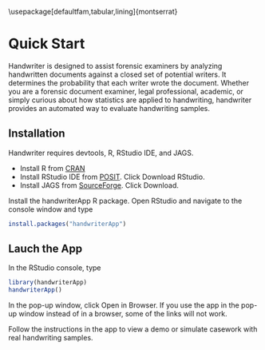 

\usepackage[defaultfam,tabular,lining]{montserrat}

<!-- README.md is generated from README.Rmd. Please edit that file -->

# Quick Start

<!-- badges: start -->
<!-- badges: end -->

Handwriter is designed to assist forensic examiners by analyzing
handwritten documents against a closed set of potential writers. It
determines the probability that each writer wrote the document. Whether
you are a forensic document examiner, legal professional, academic, or
simply curious about how statistics are applied to handwriting,
handwriter provides an automated way to evaluate handwriting samples.

## Installation

Handwriter requires devtools, R, RStudio IDE, and JAGS.

-   Install R from [CRAN](https://cran.r-project.org/)
-   Install RStudio IDE from
    [POSIT](https://posit.co/download/rstudio-desktop/). Click Download
    RStudio.
-   Install JAGS from
    [SourceForge](https://sourceforge.net/projects/mcmc-jags/files).
    Click Download.

Install the handwriterApp R package. Open RStudio and navigate to the
console window and type

``` r
install.packages("handwriterApp")
```

## Lauch the App

In the RStudio console, type

``` r
library(handwriterApp)
handwriterApp()
```

In the pop-up window, click Open in Browser. If you use the app in the
pop-up window instead of in a browser, some of the links will not work.

Follow the instructions in the app to view a demo or simulate casework
with real handwriting samples.
